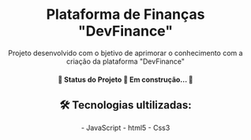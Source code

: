 <h1 align="center">Plataforma de Finanças "DevFinance"</h1>
<p align="center">Projeto desenvolvido com o bjetivo de aprimorar o conhecimento com a criação da plataforma "DevFinance" </p>
<h4 align="center"> 
	🚧  Status do Projeto 🚀 Em construção...  🚧
</h4>
<h2 align="center">🛠 Tecnologias ultilizadas: </h2>
<p align="center">
- JavaScript
- html5
- Css3
</p>
